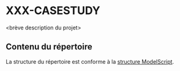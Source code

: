 XXX-CASESTUDY
=============

<brève description du projet>

Contenu du répertoire
---------------------

La structure du répertoire est conforme à la [structure ModelScript](https://modelscript.readthedocs.io/en/latest/artefacts/index.html).

